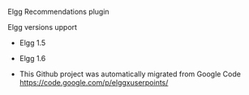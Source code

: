 Elgg Recommendations plugin

Elgg versions upport
* Elgg 1.5
* Elgg 1.6


* This Github project was automatically migrated from Google Code https://code.google.com/p/elggxuserpoints/
